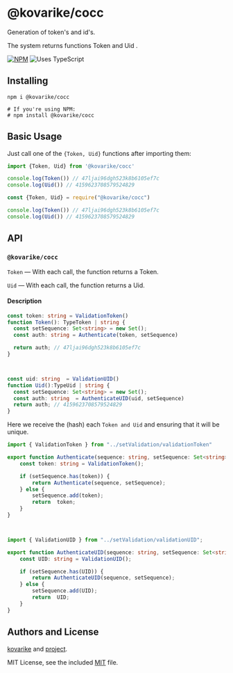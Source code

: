 



# @kovarike/cocc
Generation of token's and id's.

The system returns functions Token and Uid . 


[![NPM](https://img.shields.io/npm/v/@kovarike/cocc.svg?logo=npm)](https://www.npmjs.com/package/@kovarike/cocc)
![Uses TypeScript](https://img.shields.io/badge/Uses-Typescript-294E80.svg)

## Installing

```shell
npm i @kovarike/cocc

# If you're using NPM:
# npm install @kovarike/cocc
```

## Basic Usage

Just call one of the `{Token, Uid}` functions after importing them:

```typescript
import {Token, Uid} from '@kovarike/cocc'

console.log(Token()) // 47ljai96dgh523k8b6105ef7c 
console.log(Uid()) // 4159623708579524829 
```


```javascript
const {Token, Uid} = require("@kovarike/cocc")

console.log(Token()) // 47ljai96dgh523k8b6105ef7c 
console.log(Uid()) // 4159623708579524829 
```
## API

### `@kovarike/cocc`

`Token` — With each call, the function returns a Token.

`Uid` — With each call, the function returns a Uid.

#### Description

```typescript
const token: string = ValidationToken()
function Token(): TypeToken | string {
  const setSequence: Set<string> = new Set();
  const auth: string = Authenticate(token, setSequence)

  return auth; // 47ljai96dgh523k8b6105ef7c 
}



const uid: string  = ValidationUID()
function Uid():TypeUid | string {
  const setSequence: Set<string> = new Set();
  const auth: string  = AuthenticateUID(uid, setSequence)
  return auth; // 4159623708579524829 
}

```

Here we receive the (hash) each `Token and Uid` and ensuring that it will be unique.

```typescript
import { ValidationToken } from "../setValidation/validationToken"

export function Authenticate(sequence: string, setSequence: Set<string>): string {
    const token: string = ValidationToken();

    if (setSequence.has(token)) {
        return Authenticate(sequence, setSequence);
    } else {
        setSequence.add(token);
        return  token;
    }
}



import { ValidationUID } from "../setValidation/validationUID";

export function AuthenticateUID(sequence: string, setSequence: Set<string>): string {
    const UID: string = ValidationUID();

    if (setSequence.has(UID)) {
        return AuthenticateUID(sequence, setSequence);
    } else {
        setSequence.add(UID);
        return  UID;
    }
}
```

## Authors and License

[kovarike](https://github.com/kovarike) and [project](https://github.com/kovarike/cocc).

MIT License, see the included [MIT](https://github.com/kovarike/cocc/blob/master/LICENSE) file.